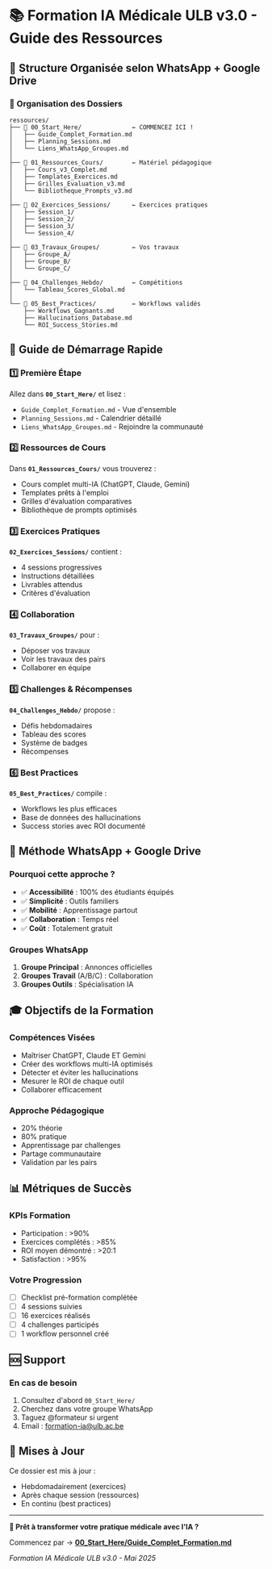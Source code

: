 # 📚 Formation IA Médicale ULB v3.0 - Guide des Ressources

## 🎯 Structure Organisée selon WhatsApp + Google Drive

### 📁 Organisation des Dossiers

```
ressources/
├── 📁 00_Start_Here/              ← COMMENCEZ ICI !
│   ├── Guide_Complet_Formation.md
│   ├── Planning_Sessions.md
│   └── Liens_WhatsApp_Groupes.md
│
├── 📁 01_Ressources_Cours/        ← Matériel pédagogique
│   ├── Cours_v3_Complet.md
│   ├── Templates_Exercices.md
│   ├── Grilles_Evaluation_v3.md
│   └── Bibliotheque_Prompts_v3.md
│
├── 📁 02_Exercices_Sessions/      ← Exercices pratiques
│   ├── Session_1/
│   ├── Session_2/
│   ├── Session_3/
│   └── Session_4/
│
├── 📁 03_Travaux_Groupes/         ← Vos travaux
│   ├── Groupe_A/
│   ├── Groupe_B/
│   └── Groupe_C/
│
├── 📁 04_Challenges_Hebdo/        ← Compétitions
│   └── Tableau_Scores_Global.md
│
└── 📁 05_Best_Practices/          ← Workflows validés
    ├── Workflows_Gagnants.md
    ├── Hallucinations_Database.md
    └── ROI_Success_Stories.md
```

## 🚀 Guide de Démarrage Rapide

### 1️⃣ Première Étape
Allez dans **`00_Start_Here/`** et lisez :
- `Guide_Complet_Formation.md` - Vue d'ensemble
- `Planning_Sessions.md` - Calendrier détaillé
- `Liens_WhatsApp_Groupes.md` - Rejoindre la communauté

### 2️⃣ Ressources de Cours
Dans **`01_Ressources_Cours/`** vous trouverez :
- Cours complet multi-IA (ChatGPT, Claude, Gemini)
- Templates prêts à l'emploi
- Grilles d'évaluation comparatives
- Bibliothèque de prompts optimisés

### 3️⃣ Exercices Pratiques
**`02_Exercices_Sessions/`** contient :
- 4 sessions progressives
- Instructions détaillées
- Livrables attendus
- Critères d'évaluation

### 4️⃣ Collaboration
**`03_Travaux_Groupes/`** pour :
- Déposer vos travaux
- Voir les travaux des pairs
- Collaborer en équipe

### 5️⃣ Challenges & Récompenses
**`04_Challenges_Hebdo/`** propose :
- Défis hebdomadaires
- Tableau des scores
- Système de badges
- Récompenses

### 6️⃣ Best Practices
**`05_Best_Practices/`** compile :
- Workflows les plus efficaces
- Base de données des hallucinations
- Success stories avec ROI documenté

## 📱 Méthode WhatsApp + Google Drive

### Pourquoi cette approche ?
- ✅ **Accessibilité** : 100% des étudiants équipés
- ✅ **Simplicité** : Outils familiers
- ✅ **Mobilité** : Apprentissage partout
- ✅ **Collaboration** : Temps réel
- ✅ **Coût** : Totalement gratuit

### Groupes WhatsApp
1. **Groupe Principal** : Annonces officielles
2. **Groupes Travail** (A/B/C) : Collaboration
3. **Groupes Outils** : Spécialisation IA

## 🎓 Objectifs de la Formation

### Compétences Visées
- Maîtriser ChatGPT, Claude ET Gemini
- Créer des workflows multi-IA optimisés
- Détecter et éviter les hallucinations
- Mesurer le ROI de chaque outil
- Collaborer efficacement

### Approche Pédagogique
- 20% théorie
- 80% pratique
- Apprentissage par challenges
- Partage communautaire
- Validation par les pairs

## 📊 Métriques de Succès

### KPIs Formation
- Participation : >90%
- Exercices complétés : >85%
- ROI moyen démontré : >20:1
- Satisfaction : >95%

### Votre Progression
- [ ] Checklist pré-formation complétée
- [ ] 4 sessions suivies
- [ ] 16 exercices réalisés
- [ ] 4 challenges participés
- [ ] 1 workflow personnel créé

## 🆘 Support

### En cas de besoin
1. Consultez d'abord `00_Start_Here/`
2. Cherchez dans votre groupe WhatsApp
3. Taguez @formateur si urgent
4. Email : formation-ia@ulb.ac.be

## 🔄 Mises à Jour

Ce dossier est mis à jour :
- Hebdomadairement (exercices)
- Après chaque session (ressources)
- En continu (best practices)

---

**🎯 Prêt à transformer votre pratique médicale avec l'IA ?**

Commencez par → **[00_Start_Here/Guide_Complet_Formation.md](00_Start_Here/Guide_Complet_Formation.md)**

*Formation IA Médicale ULB v3.0 - Mai 2025*